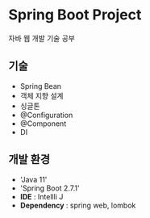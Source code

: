 # Spring Boot Project
자바 웹 개발 기술 공부

## 기술
- Spring Bean
- 객체 지향 설계
- 싱글톤
- @Configuration
- @Component
- DI

## 개발 환경
- 'Java 11'
- 'Spring Boot 2.7.1'
- **IDE** : Intellli J
- **Dependency** : spring web, lombok

